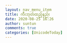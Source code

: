 ```yaml
---
layout: nav_menu_item
title: ကီးဘုတ်ထည့်နည်း
date: 2020-08-25 16:26
author: suntun
comments: true
categories: [UnicodeToday]
---
```



